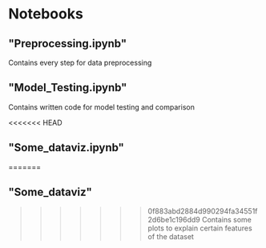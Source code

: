 # Notebooks

## "Preprocessing.ipynb"
Contains every step for data preprocessing

## "Model_Testing.ipynb"
Contains written code for model testing and comparison 

<<<<<<< HEAD
## "Some_dataviz.ipynb"
=======
## "Some_dataviz"
>>>>>>> 0f883abd2884d990294fa34551f2d6be1c196dd9
Contains some plots to explain certain features of the dataset

